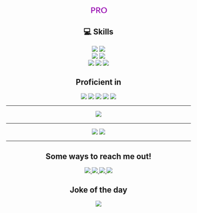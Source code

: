 <p align="center">
&nbsp;<img src ="https://raw.githubusercontent.com/acervenky/animated-github-badges/master/assets/pro.gif" height="30px" width="45px" align="center"></img>
</p>



 <h2 align="center">💻 Skills</h2> 

<p align="center">
 
<img src="https://img.shields.io/badge/Editor-Visual_Studio_Code-informational?style=flat&logo=visual-studio-code&logoColor=3BB9FF&color=3090C7">
<img src="https://img.shields.io/badge/Program-Python-informational?style=flat&logo=python&logoColor=bafc03&color=03dbfc">
<br>
<img src="https://img.shields.io/badge/Program-JavaScript-informational?style=flat&logo=javascript&logoColor=bafc03&color=ad03fc">
<img src="https://img.shields.io/badge/Program-Java-informational?style=flat&logo=java&logoColor=bafc03&color=fc0377">
<br>
<img src="https://img.shields.io/badge/Program-C-informational?style=flat&logo=C&logoColor=bafc03&color=fc6f03">
<img src="https://img.shields.io/badge/Web-HTML5-informational?style=flat&logo=HTML5&logoColor=bafc03&color=fc6f03">
<img src="https://img.shields.io/badge/Web-CSS3-informational?style=flat&logo=CSS3&logoColor=bafc03&color=fc6f03">

</p>
<h2 align="center">Proficient in</h2> 

<!-- TODO: Make technologies links takes you to repositories -->
<p align="center">
<img src="https://img.shields.io/badge/-Python-61DBFB?style=for-the-badge&labelColor=black&logo=python&logoColor=61DBFB">
<img src="https://img.shields.io/badge/-Java-F0DB4F?style=for-the-badge&labelColor=black&logo=java&logoColor=F0DB4F">
<img src="https://img.shields.io/badge/-C-007acc?style=for-the-badge&labelColor=black&logo=c&logoColor=007acc">
<img src="https://img.shields.io/badge/-HTML5-c0c0c0?style=for-the-badge&labelColor=black&logo=HTML5&logoColor=c0c0c0">
<img src="https://img.shields.io/badge/-CSS3-0fffff?style=for-the-badge&labelColor=black&logo=css3&logoColor=0fffff">
</p>
<hr>
 
<p align="center">
<img src="https://gpvc.arturio.dev/akashrajput25">
</p>
<hr>
<p align="center">
  <img src="https://github-readme-stats.vercel.app/api?username=akashrajput25&show_icons=true&card_width=240&bg_color=90,cccccc,ffffff">
  <img src="https://github-readme-stats.vercel.app/api/top-langs/?username=akashrajput25&layout=compact&card_width=300&card_height=150&bg_color=90,cccccc,ffffff">
</p>
<hr>

<h2 align="center"> Some ways to reach me out! </h2>
<p align="center">
<a href="https://twitter.com/Akashku45066941"><img src="https://img.shields.io/badge/-@Akash_Rajput-1ca0f1?style=flat&labelColor=1ca0f1&logo=twitter&logoColor=white&link=https://twitter.com/Akashku45066941">
</a>
<a href="https://www.linkedin.com/in/akashkumarsingh001/">
<img src="https://img.shields.io/badge/-Akash_Kumar_Singh-0000d8?style=flat&labelColor=0000d8&logo=linkedin&logoColor=white"> 
</a>
<a href="https://instagram.com/a.kash.raj.put">
<img src="https://img.shields.io/badge/-@a.kash.raj.put-e84393?style=flat&labelColor=e84393&logo=instagram&logoColor=white"> 
</a>
<a href="mailto:akash250799@gmail.com">
<img src="https://img.shields.io/badge/-Akash_Kumar_Singh-c0392b?style=flat&labelColor=c0392b&logo=gmail&logoColor=white">
</a>
</p>
<h2 align="center">Joke of the day</h2>
<p align="center"><img src="https://readme-jokes.vercel.app/api"/></p>
